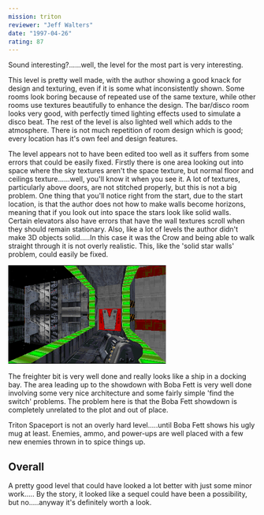 ```yaml
---
mission: triton
reviewer: "Jeff Walters"
date: "1997-04-26"
rating: 87
---
```


Sound interesting?......well, the level for the most part is very interesting.

This level is pretty well made, with the author showing a good knack for design and texturing, even if it is some what inconsistently shown. Some rooms look boring because of repeated use of the same texture, while other rooms use textures beautifully to enhance the design. The bar/disco room looks very good, with perfectly timed lighting effects used to simulate a disco beat. The rest of the level is also lighted well which adds to the atmosphere. There is not much repetition of room design which is good; every location has it's own feel and design features.

The level appears not to have been edited too well as it suffers from some errors that could be easily fixed. Firstly there is one area looking out into space where the sky textures aren't the space texture, but normal floor and ceilings texture......well, you'll know it when you see it. A lot of textures, particularly above doors, are not stitched properly, but this is not a big problem. One thing that you'll notice right from the start, due to the start location, is that the author does not how to make walls become horizons, meaning that if you look out into space the stars look like solid walls. Certain elevators also have errors that have the wall textures scroll when they should remain stationary. Also, like a lot of levels the author didn't make 3D objects solid.....In this case it was the Crow and being able to walk straight through it is not overly realistic. This, like the 'solid star walls' problem, could easily be fixed.

![Triton Spaceport screenshot](./triton.png "The entrance to the freighter is nicely done.")

The freighter bit is very well done and really looks like a ship in a docking bay. The area leading up to the showdown with Boba Fett is very well done involving some very nice architecture and some fairly simple 'find the switch' problems. The problem here is that the Boba Fett showdown is completely unrelated to the plot and out of place.

Triton Spaceport is not an overly hard level.....until Boba Fett shows his ugly mug at least. Enemies, ammo, and power-ups are well placed with a few new enemies thrown in to spice things up.

## Overall

A pretty good level that could have looked a lot better with just some minor work..... By the story, it looked like a sequel could have been a possibility, but no.....anyway it's definitely worth a look.
